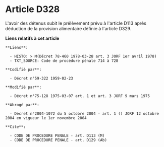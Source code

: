 # Article D328

L'avoir des détenus subit le prélèvement prévu à l'article D113 après déduction de la provision alimentaire définie à
l'article D329.

**Liens relatifs à cet article**

	**Liens**:

	  - HISTO: > M(Décret 78-460 1978-03-28 art. 3 JORF 1er avril 1978)
	  - TXT_SOURCE: Code de procédure pénale 714 à 728

	**Codifié par**:

	  - Décret n°59-322 1959-02-23

	**Modifié par**:

	  - Décret n°75-128 1975-03-07 art. 1 et art. 3 JORF 9 mars 1975

	**Abrogé par**:

	  - Décret n°2004-1072 du 5 octobre 2004 - art. 1 () JORF 12 octobre 2004 en vigueur le 1er novembre 2004

	**Cite**:

	  - CODE DE PROCEDURE PENALE - art. D113 (M)
	  - CODE DE PROCEDURE PENALE - art. D129 (Ab)
